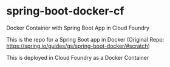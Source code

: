# spring-boot-docker-cf
Docker Container with Spring Boot App in Cloud Foundry

This is the repo for a Spring Boot app in Docker
(Original Repo: https://spring.io/guides/gs/spring-boot-docker/#scratch)

This is deployed in Cloud Foundry as a Docker Container


